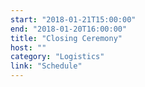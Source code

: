 ```yaml
---
start: "2018-01-21T15:00:00"
end: "2018-01-20T16:00:00"
title: "Closing Ceremony"
host: ""
category: "Logistics"
link: "Schedule"
---
```

